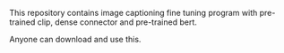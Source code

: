 This repository contains image captioning fine tuning program with pre-trained clip, dense connector and pre-trained bert.

Anyone can download and use this.
